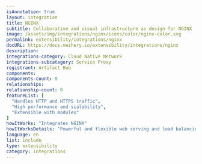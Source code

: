 ```yaml
---
isAnnotation: true
layout: integration
title: NGINX
subtitle: Collaborative and visual infrastructure as design for NGINX
image: /assets/img/integrations/nginx/icons/color/nginx-color.svg
permalink: extensibility/integrations/nginx
docURL: https://docs.meshery.io/extensibility/integrations/nginx
description: 
integrations-category: Cloud Native Network
integrations-subcategory: Service Proxy
registrant: Artifact Hub
components: 
components-count: 0
relationships: 
relationship-count: 0
featureList: [
  "Handles HTTP and HTTPS traffic",
  "High performance and scalability",
  "Extensible with modules"
]
howItWorks: "Integrates NGINX"
howItWorksDetails: "Powerful and flexible web serving and load balancing in Kubernetes"
language: en
list: include
type: extensibility
category: integrations
---
```

